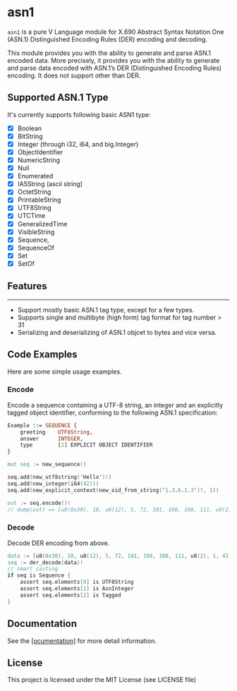 # asn1
`asn1` is a pure V Language module for X.690 Abstract Syntax Notation One (ASN.1)
Distinguished Encoding Rules (DER) encoding and decoding.


This module provides you with the ability to generate and parse ASN.1 encoded data. 
More precisely, it provides you with the ability to generate and parse data encoded with ASN.1’s DER (Distinguished Encoding Rules) encoding. 
It does not support other than DER.

## Supported ASN.1 Type
It's currently supports following basic ASN1 type:
- [x] Boolean
- [x] BitString
- [x] Integer (through i32, i64, and big.Integer)
- [x] ObjectIdentifier
- [x] NumericString
- [x] Null
- [x] Enumerated
- [x] IA5String (ascii string)
- [x] OctetString
- [x] PrintableString
- [x] UTF8String
- [x] UTCTime
- [x] GeneralizedTime
- [x] VisibleString
- [x] Sequence, 
- [x] SequenceOf
- [x] Set
- [x] SetOf

## **Features**
--------------
* Support mostly basic ASN.1 tag type, except for a few types.
* Supports single and multibyte (high form) tag format for tag number > 31
* Serializing and deserializing of ASN.1 objcet to bytes and vice versa.


## Code Examples

Here are some simple usage examples. 

### Encode

Encode a sequence containing a UTF-8 string, an integer
and an explicitly tagged object identifier, conforming to the following
ASN.1 specification:

```asn.1
Example ::= SEQUENCE {
    greeting    UTF8String,
    answer      INTEGER,
    type        [1] EXPLICIT OBJECT IDENTIFIER
}
```

```v
mut seq := new_sequence()

seq.add(new_utf8string('Hello')!) 
seq.add(new_integer(i64(42))) 
seq.add(new_explicit_context(new_oid_from_string('1.3.6.1.3')!, 1))

out := seq.encode()!
// dump(out) == [u8(0x30), 18, u8(12), 5, 72, 101, 108, 108, 111, u8(2), 1, 42, u8(0xA1), 6, 6, 4, 43, 6, 1, 3]
```

### Decode

Decode DER encoding from above.

```v
data := [u8(0x30), 18, u8(12), 5, 72, 101, 108, 108, 111, u8(2), 1, 42, u8(0xA1), 6, 6, 4, 43, 6, 1, 3]
seq := der_decode(data)!
// smart casting
if seq is Sequence {
    assert seq.elements[0] is UTF8String
	assert seq.elements[1] is AsnInteger
	assert seq.elements[2] is Tagged
}
```


## Documentation
See the [[ocumentation]](DOCS.md) for more detail information.

## License

This project is licensed under the MIT License (see LICENSE file)
